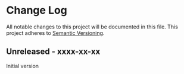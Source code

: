 # Change Log

All notable changes to this project will be documented in this file.
This project adheres to [Semantic Versioning](http://semver.org/).

## Unreleased - xxxx-xx-xx

Initial version

